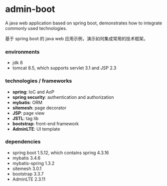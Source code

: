 # admin-boot
A java web application based on spring boot,
demonstrates how to integrate commonly used technologies.

基于 spring boot 的 java web 应用示例，演示如何集成常用的技术框架。

### environments
+ jdk 8
+ tomcat 8.5, which supports servlet 3.1 and JSP 2.3

### technologies / frameworks
+ **spring**: IoC and AoP
+ **spring security**: authentication and authorization
+ **mybatis**: ORM
+ **sitemesh**: page decorator
+ **JSP**: page view
+ **JSTL**: tag lib
+ **bootstrap**: front-end framework
+ **AdminLTE**: UI template

### dependencies
+ spring boot 1.5.12, which contains spring 4.3.16
+ mybatis 3.4.6
+ mybatis-spring 1.3.2
+ sitemesh 3.0.1
+ bootstrap 3.3.7
+ AdminLTE 2.3.11

